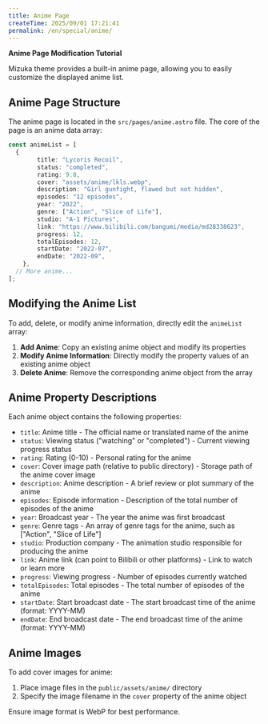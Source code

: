 ```yaml
---
title: Anime Page
createTime: 2025/09/01 17:21:41
permalink: /en/special/anime/
---
```


**Anime Page Modification Tutorial**

Mizuka theme provides a built-in anime page, allowing you to easily customize the displayed anime list.

## Anime Page Structure

The anime page is located in the `src/pages/anime.astro` file. The core of the page is an anime data array:

```typescript
const animeList = [
  {
		title: "Lycoris Recoil",
		status: "completed",
		rating: 9.8,
		cover: "assets/anime/lkls.webp",
		description: "Girl gunfight, flawed but not hidden",
		episodes: "12 episodes",
		year: "2022",
		genre: ["Action", "Slice of Life"],
		studio: "A-1 Pictures",
		link: "https://www.bilibili.com/bangumi/media/md28338623",
		progress: 12,
		totalEpisodes: 12,
		startDate: "2022-07",
		endDate: "2022-09",
	},
  // More anime...
];
```

## Modifying the Anime List

To add, delete, or modify anime information, directly edit the `animeList` array:

1. **Add Anime**: Copy an existing anime object and modify its properties
2. **Modify Anime Information**: Directly modify the property values of an existing anime object
3. **Delete Anime**: Remove the corresponding anime object from the array

## Anime Property Descriptions

Each anime object contains the following properties:

- `title`: Anime title - The official name or translated name of the anime
- `status`: Viewing status ("watching" or "completed") - Current viewing progress status
- `rating`: Rating (0-10) - Personal rating for the anime
- `cover`: Cover image path (relative to public directory) - Storage path of the anime cover image
- `description`: Anime description - A brief review or plot summary of the anime
- `episodes`: Episode information - Description of the total number of episodes of the anime
- `year`: Broadcast year - The year the anime was first broadcast
- `genre`: Genre tags - An array of genre tags for the anime, such as ["Action", "Slice of Life"]
- `studio`: Production company - The animation studio responsible for producing the anime
- `link`: Anime link (can point to Bilibili or other platforms) - Link to watch or learn more
- `progress`: Viewing progress - Number of episodes currently watched
- `totalEpisodes`: Total episodes - The total number of episodes of the anime
- `startDate`: Start broadcast date - The start broadcast time of the anime (format: YYYY-MM)
- `endDate`: End broadcast date - The end broadcast time of the anime (format: YYYY-MM)

## Anime Images

To add cover images for anime:

1. Place image files in the `public/assets/anime/` directory
2. Specify the image filename in the `cover` property of the anime object

Ensure image format is WebP for best performance.